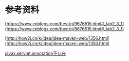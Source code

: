 # 参考资料
[https://www.cnblogs.com/best/p/9676515.html#_lab2_3_1](https://www.cnblogs.com/best/p/9676515.html#_lab2_3_1)

[http://how2j.cn/k/idea/idea-maven-web/1356.html](http://how2j.cn/k/idea/idea-maven-web/1356.html)

[javax.servlet.annotation不存在](https://blog.csdn.net/wust_lh/article/details/73469789)
